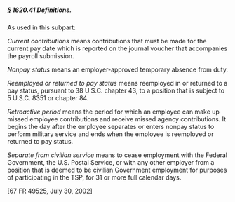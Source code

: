 ##### § 1620.41 Definitions. #####

As used in this subpart:

*Current contributions* means contributions that must be made for the current pay date which is reported on the journal voucher that accompanies the payroll submission.

*Nonpay status* means an employer-approved temporary absence from duty.

*Reemployed or returned to pay status* means reemployed in or returned to a pay status, pursuant to 38 U.S.C. chapter 43, to a position that is subject to 5 U.S.C. 8351 or chapter 84.

*Retroactive period* means the period for which an employee can make up missed employee contributions and receive missed agency contributions. It begins the day after the employee separates or enters nonpay status to perform military service and ends when the employee is reemployed or returned to pay status.

*Separate from civilian service* means to cease employment with the Federal Government, the U.S. Postal Service, or with any other employer from a position that is deemed to be civilian Government employment for purposes of participating in the TSP, for 31 or more full calendar days.

[67 FR 49525, July 30, 2002]